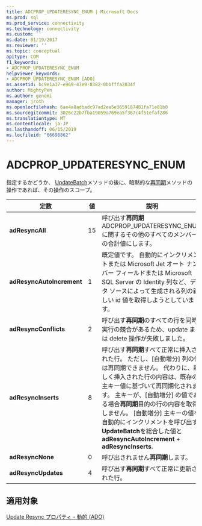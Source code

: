 ```yaml
---
title: ADCPROP_UPDATERESYNC_ENUM | Microsoft Docs
ms.prod: sql
ms.prod_service: connectivity
ms.technology: connectivity
ms.custom: ''
ms.date: 01/19/2017
ms.reviewer: ''
ms.topic: conceptual
apitype: COM
f1_keywords:
- ADCPROP_UPDATERESYNC_ENUM
helpviewer_keywords:
- ADCPROP_UPDATERESYNC_ENUM [ADO]
ms.assetid: bc9e1a37-e969-47e9-8382-0bbfffa2034f
author: MightyPen
ms.author: genemi
manager: jroth
ms.openlocfilehash: 6ae4a8adbadc97ad2ea5e3659187481fa71e81b0
ms.sourcegitcommit: 3026c22b7fba19059a769ea5f367c4f51efaf286
ms.translationtype: MT
ms.contentlocale: ja-JP
ms.lasthandoff: 06/15/2019
ms.locfileid: "66698862"
---
```

# <a name="adcpropupdateresyncenum"></a>ADCPROP_UPDATERESYNC_ENUM
指定するかどうか、 [UpdateBatch](../../../ado/reference/ado-api/updatebatch-method.md)メソッドの後に、暗黙的な[再同期](../../../ado/reference/ado-api/resync-method.md)メソッドの操作であれば、その操作のスコープ。  
  
|定数|値|説明|  
|--------------|-----------|-----------------|  
|**adResyncAll**|15|呼び出す**再同期**ADCPROP_UPDATERESYNC_ENUM に関するその他のすべてのメンバーの合計値にします。|  
|**adResyncAutoIncrement**|1|既定値です。 自動的にインクリメントまたは Microsoft Jet オート ナンバー フィールドまたは Microsoft SQL Server の Identity 列など、データ ソースによって生成される列の新しい id 値を取得しようとしています。|  
|**adResyncConflicts**|2|呼び出す**再同期**のすべての行を同時実行の競合があるため、update または delete 操作が失敗しました。|  
|**adResyncInserts**|8|呼び出す**再同期**すべて正常に挿入された行。 ただし、[自動増分] 列の値は再同期できません。 代わりに、新しく挿入された行の内容は、既存の主キー値に基づいて再同期化されます。 主キーが、[自動増分] の値である場合**再同期**目的の行の内容を取得しません。 [自動増分] 主キーの値を自動的にインクリメントを呼び出す**UpdateBatch**を総合した値と**adResyncAutoIncrement** + **adResyncInserts**.|  
|**adResyncNone**|0|呼び出されません**再同期**します。|  
|**adResyncUpdates**|4|呼び出す**再同期**すべて正常に更新された行。|  
  
## <a name="applies-to"></a>適用対象  
 [Update Resync プロパティ - 動的 (ADO)](../../../ado/reference/ado-api/update-resync-property-dynamic-ado.md)
